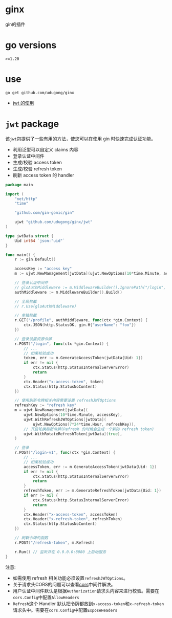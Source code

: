 # ginx
gin的插件



go versions
==================

`>=1.20`



# use

`go get github.com/udugong/ginx`

  * [jwt 的使用](#jwt-package)



# `jwt` package

该`jwt`包提供了一些有用的方法，使您可以在使用 gin 时快速完成认证功能。

- 利用泛型可以自定义 claims 内容
- 登录认证中间件
- 生成/校验 access token
- 生成/校验 refresh token
- 刷新 access token 的 handler

```go
package main

import (
	"net/http"
	"time"

	"github.com/gin-gonic/gin"

	ujwt "github.com/udugong/ginx/jwt"
)

type jwtData struct {
	Uid int64 `json:"uid"`
}

func main() {
	r := gin.Default()

	accessKey := "access key"
	m := ujwt.NewManagement[jwtData](ujwt.NewOptions(10*time.Minute, accessKey))

	// 登录认证中间件
	// gloAuthMiddleware := m.MiddlewareBuilder().IgnorePath("/login", "/signup").Build()
	authMiddleware := m.MiddlewareBuilder().Build()

	// 全局拦截
	// r.Use(gloAuthMiddleware)

	// 单独拦截
	r.GET("/profile", authMiddleware, func(ctx *gin.Context) {
		ctx.JSON(http.StatusOK, gin.H{"userName": "foo"})
	})

	// 登录设置资源令牌
	r.POST("/login", func(ctx *gin.Context) {
		// ...
		// 如果校验成功
		token, err := m.GenerateAccessToken(jwtData{Uid: 1})
		if err != nil {
			ctx.Status(http.StatusInternalServerError)
			return
		}
		ctx.Header("x-access-token", token)
		ctx.Status(http.StatusNoContent)
	})

	// 使用刷新令牌相关内容需要设置 refreshJWTOptions
	refreshKey := "refresh key"
	m = ujwt.NewManagement[jwtData](
		ujwt.NewOptions(10*time.Minute, accessKey),
		ujwt.WithRefreshJWTOptions[jwtData](
			ujwt.NewOptions(7*24*time.Hour, refreshKey)),
		// 开启轮换刷新令牌(Refresh 的时候会生成一个新的 refresh token)
		ujwt.WithRotateRefreshToken[jwtData](true),
	)

	// 登录
	r.POST("/login-v1", func(ctx *gin.Context) {
		// ...
		// 如果校验成功
		accessToken, err := m.GenerateAccessToken(jwtData{Uid: 1})
		if err != nil {
			ctx.Status(http.StatusInternalServerError)
			return
		}
		refreshToken, err := m.GenerateRefreshToken(jwtData{Uid: 1})
		if err != nil {
			ctx.Status(http.StatusInternalServerError)
			return
		}
		ctx.Header("x-access-token", accessToken)
		ctx.Header("x-refresh-token", refreshToken)
		ctx.Status(http.StatusNoContent)
	})

	// 刷新令牌的函数
	r.POST("/refresh-token", m.Refresh)

	r.Run() // 监听并在 0.0.0.0:8080 上启动服务
}

```

注意:
- 如需使用 refresh 相关功能必须设置`refreshJWTOptions`。
- 关于请求头CORS的问题可以查看[cors](https://github.com/gin-contrib/cors)中间件解决。
- 用户认证中间件默认是根据`Authorization`请求头内容来进行校验。需要在`cors.Config`中配置`AllowHeaders`
- `Refresh`这个 Handler 默认把令牌都放到`x-access-token`和`x-refresh-token`请求头中。需要在`cors.Config`中配置`ExposeHeaders`
